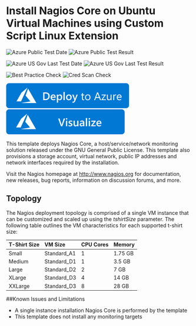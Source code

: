 # Install Nagios Core on Ubuntu Virtual Machines using Custom Script Linux Extension

![Azure Public Test Date](https://azurequickstartsservice.blob.core.windows.net/badges/nagios-on-ubuntu/PublicLastTestDate.svg)
![Azure Public Test Result](https://azurequickstartsservice.blob.core.windows.net/badges/nagios-on-ubuntu/PublicDeployment.svg)

![Azure US Gov Last Test Date](https://azurequickstartsservice.blob.core.windows.net/badges/nagios-on-ubuntu/FairfaxLastTestDate.svg)
![Azure US Gov Last Test Result](https://azurequickstartsservice.blob.core.windows.net/badges/nagios-on-ubuntu/FairfaxDeployment.svg)

![Best Practice Check](https://azurequickstartsservice.blob.core.windows.net/badges/nagios-on-ubuntu/BestPracticeResult.svg)
![Cred Scan Check](https://azurequickstartsservice.blob.core.windows.net/badges/nagios-on-ubuntu/CredScanResult.svg)

[![Deploy To Azure](https://raw.githubusercontent.com/Azure/azure-quickstart-templates/master/1-CONTRIBUTION-GUIDE/images/deploytoazure.svg?sanitize=true)](https://portal.azure.com/#create/Microsoft.Template/uri/https%3A%2F%2Fraw.githubusercontent.com%2FAzure%2Fazure-quickstart-templates%2Fmaster%2Fnagios-on-ubuntu%2Fazuredeploy.json)
[![Visualize](https://raw.githubusercontent.com/Azure/azure-quickstart-templates/master/1-CONTRIBUTION-GUIDE/images/visualizebutton.svg?sanitize=true)](http://armviz.io/#/?load=https%3A%2F%2Fraw.githubusercontent.com%2FAzure%2Fazure-quickstart-templates%2Fmaster%2Fnagios-on-ubuntu%2Fazuredeploy.json)

This template deploys Nagios Core, a host/service/network monitoring solution
released under the GNU General Public License. This template also provisions a
storage account, virtual network, public IP addresses and network interfaces
required by the installation.

Visit the Nagios homepage at http://www.nagios.org for documentation, new
releases, bug reports, information on discussion forums, and more.

## Topology

The Nagios deployment topology is comprised of a single VM instance that can be
customized and scaled up using the _tshirtSize_ parameter. The following table
outlines the VM characteristics for each supported t-shirt size:

| T-Shirt Size | VM Size     | CPU Cores | Memory  |
| :----------- | :---------- | :-------- | :------ |
| Small        | Standard_A1 | 1         | 1.75 GB |
| Medium       | Standard_D1 | 1         | 3.5 GB  |
| Large        | Standard_D2 | 2         | 7 GB    |
| XLarge       | Standard_D3 | 4         | 14 GB   |
| XXLarge      | Standard_D3 | 8         | 28 GB   |

##Known Issues and Limitations

- A single instance installation Nagios Core is performed by the template
- This template does not install any monitoring targets
